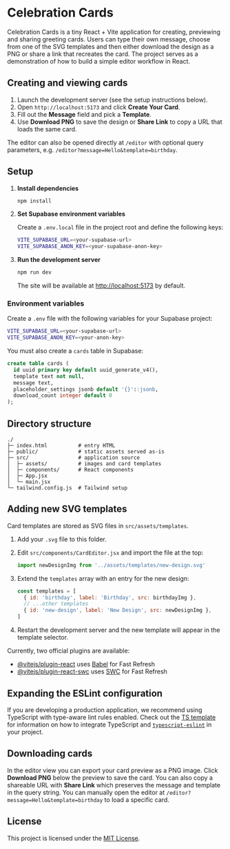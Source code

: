# Celebration Cards

Celebration Cards is a tiny React + Vite application for creating, previewing and
sharing greeting cards. Users can type their own message, choose from one of the
SVG templates and then either download the design as a PNG or share a link that
recreates the card. The project serves as a demonstration of how to build a
simple editor workflow in React.

## Creating and viewing cards

1. Launch the development server (see the setup instructions below).
2. Open `http://localhost:5173` and click **Create Your Card**.
3. Fill out the **Message** field and pick a **Template**.
4. Use **Download PNG** to save the design or **Share Link** to copy a URL that
   loads the same card.

The editor can also be opened directly at `/editor` with optional query
parameters, e.g. `/editor?message=Hello&template=birthday`.

## Setup

1. **Install dependencies**

   ```bash
   npm install
   ```

2. **Set Supabase environment variables**

   Create a `.env.local` file in the project root and define the following keys:

   ```bash
   VITE_SUPABASE_URL=<your-supabase-url>
   VITE_SUPABASE_ANON_KEY=<your-supabase-anon-key>
   ```

3. **Run the development server**

   ```bash
   npm run dev
   ```

   The site will be available at [http://localhost:5173](http://localhost:5173)
   by default.

### Environment variables

Create a `.env` file with the following variables for your Supabase project:

```bash
VITE_SUPABASE_URL=<your-supabase-url>
VITE_SUPABASE_ANON_KEY=<your-anon-key>
```

You must also create a `cards` table in Supabase:

```sql
create table cards (
  id uuid primary key default uuid_generate_v4(),
  template text not null,
  message text,
  placeholder_settings jsonb default '{}'::jsonb,
  download_count integer default 0
);
```

## Directory structure

```
./
├─ index.html          # entry HTML
├─ public/             # static assets served as-is
├─ src/                # application source
│  ├─ assets/          # images and card templates
│  ├─ components/      # React components
│  ├─ App.jsx
│  └─ main.jsx
└─ tailwind.config.js  # Tailwind setup
```

## Adding new SVG templates

Card templates are stored as SVG files in `src/assets/templates`.

1. Add your `.svg` file to this folder.
2. Edit `src/components/CardEditor.jsx` and import the file at the top:

   ```jsx
   import newDesignImg from '../assets/templates/new-design.svg'
   ```

3. Extend the `templates` array with an entry for the new design:

   ```jsx
   const templates = [
     { id: 'birthday', label: 'Birthday', src: birthdayImg },
     // ...other templates
     { id: 'new-design', label: 'New Design', src: newDesignImg },
   ]
   ```

4. Restart the development server and the new template will appear in the
   template selector.

Currently, two official plugins are available:

- [@vitejs/plugin-react](https://github.com/vitejs/vite-plugin-react/blob/main/packages/plugin-react) uses [Babel](https://babeljs.io/) for Fast Refresh
- [@vitejs/plugin-react-swc](https://github.com/vitejs/vite-plugin-react/blob/main/packages/plugin-react-swc) uses [SWC](https://swc.rs/) for Fast Refresh

## Expanding the ESLint configuration

If you are developing a production application, we recommend using TypeScript with type-aware lint rules enabled. Check out the [TS template](https://github.com/vitejs/vite/tree/main/packages/create-vite/template-react-ts) for information on how to integrate TypeScript and [`typescript-eslint`](https://typescript-eslint.io) in your project.

## Downloading cards

In the editor view you can export your card preview as a PNG image. Click **Download PNG** below the preview to save the card. You can also copy a shareable URL with **Share Link** which preserves the message and template in the query string.
You can manually open the editor at `/editor?message=Hello&template=birthday` to load a specific card.

## License

This project is licensed under the [MIT License](LICENSE).